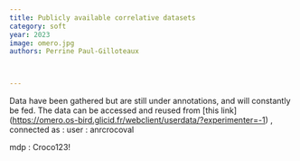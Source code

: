 ```yaml
---
title: Publicly available correlative datasets
category: soft
year: 2023
image: omero.jpg
authors: Perrine Paul-Gilloteaux



---
```

Data have been gathered but are still under annotations, and will constantly be fed. The data can be accessed and reused from [this link] (https://omero.os-bird.glicid.fr/webclient/userdata/?experimenter=-1) , connected as :
user :
anrcrocoval

mdp :
Croco123!
